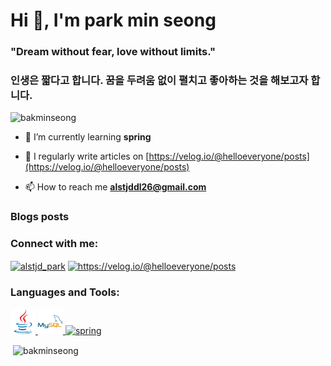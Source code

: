 <h1 align="left">Hi 👋, I'm park min seong</h1>
<h3 align="left">"Dream without fear, love without limits."</h3>
<h3 aligh="left">인생은 짧다고 합니다. 꿈을 두려움 없이 펼치고 좋아하는 것을 해보고자 합니다.</h3>

<p align="left"> <img src="https://komarev.com/ghpvc/?username=bakminseong&label=Profile%20views&color=0e75b6&style=flat" alt="bakminseong" /> </p>

- 🌱 I’m currently learning **spring**

- 📝 I regularly write articles on [https://velog.io/@helloeveryone/posts](https://velog.io/@helloeveryone/posts)

- 📫 How to reach me **alstjddl26@gmail.com**

### Blogs posts
<!-- BLOG-POST-LIST:START -->
<!-- BLOG-POST-LIST:END -->

<h3 align="left">Connect with me:</h3>
<p align="left">
<a href="https://instagram.com/alstjd_park" target="blank"><img align="center" src="https://raw.githubusercontent.com/rahuldkjain/github-profile-readme-generator/master/src/images/icons/Social/instagram.svg" alt="alstjd_park" height="30" width="40" /></a>
<a href="/https://velog.io/@helloeveryone/posts" target="blank"><img align="center" src="https://raw.githubusercontent.com/rahuldkjain/github-profile-readme-generator/master/src/images/icons/Social/rss.svg" alt="https://velog.io/@helloeveryone/posts" height="30" width="40" /></a>
</p>

<h3 align="left">Languages and Tools:</h3>
<p align="left"> <a href="https://www.java.com" target="_blank" rel="noreferrer"> <img src="https://raw.githubusercontent.com/devicons/devicon/master/icons/java/java-original.svg" alt="java" width="40" height="40"/> </a> <a href="https://www.mysql.com/" target="_blank" rel="noreferrer"> <img src="https://raw.githubusercontent.com/devicons/devicon/master/icons/mysql/mysql-original-wordmark.svg" alt="mysql" width="40" height="40"/> </a> <a href="https://spring.io/" target="_blank" rel="noreferrer"> <img src="https://www.vectorlogo.zone/logos/springio/springio-icon.svg" alt="spring" width="40" height="40"/> </a> </p>

<p>&nbsp;<img align="center" src="https://github-readme-stats.vercel.app/api?username=bakminseong&show_icons=true&locale=en" alt="bakminseong" /></p>
